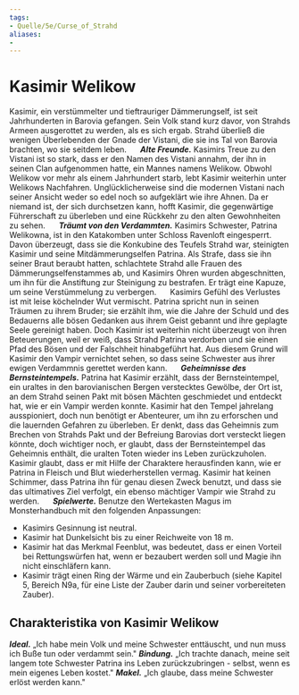 ```yaml
---
tags:
- Quelle/5e/Curse_of_Strahd
aliases:
- 
---
```

# Kasimir Welikow

Kasimir, ein verstümmelter und tieftrauriger Dämmerungself, ist seit Jahrhunderten in Barovia gefangen. Sein Volk stand kurz davor, von Strahds Armeen ausgerottet zu werden, als es sich ergab. Strahd überließ die wenigen Überlebenden der Gnade der Vistani, die sie ins Tal von Barovia brachten, wo sie seitdem leben.
$\quad$ **_Alte Freunde._** Kasimirs Treue zu den Vistani ist so stark, dass er den Namen des Vistani annahm, der ihn in seinen Clan aufgenommen hatte, ein Mannes namens Welikow. Obwohl Welikow vor mehr als einem Jahrhundert starb, lebt Kasimir weiterhin unter Welikows Nachfahren. Unglücklicherweise sind die modernen Vistani nach seiner Ansicht weder so edel noch so aufgeklärt wie ihre Ahnen. Da er niemand ist, der sich durchsetzen kann, hofft Kasimir, die gegenwärtige Führerschaft zu überleben und eine Rückkehr zu den alten Gewohnheiten zu sehen.
$\quad$ **_Träumt von den Verdammten._** Kasimirs Schwester, Patrina Welikowna, ist in den Katakomben unter Schloss Ravenloft eingesperrt. Davon überzeugt, dass sie die Konkubine des Teufels Strahd war, steinigten Kasimir und seine Mitdämmerungselfen Patrina. Als Strafe, dass sie ihn seiner Braut beraubt hatten, schlachtete Strahd alle Frauen des Dämmerungselfenstammes ab, und Kasimirs Ohren wurden abgeschnitten, um ihn für die Anstiftung zur Steinigung zu bestrafen. Er trägt eine Kapuze, um seine Verstümmelung zu verbergen.
$\quad$ Kasimirs Gefühl des Verlustes ist mit leise köchelnder Wut vermischt. Patrina spricht nun in seinen Träumen zu ihrem Bruder; sie erzählt ihm, wie die Jahre der Schuld und des Bedauerns alle bösen Gedanken aus ihrem Geist gebannt und ihre geplagte Seele gereinigt haben. Doch Kasimir ist weiterhin nicht überzeugt von ihren Beteuerungen, weil er weiß, dass Strahd Patrina verdorben und sie einen Pfad des Bösen und der Falschheit hinabgeführt hat. Aus diesem Grund will Kasimir den Vampir vernichtet sehen, so dass seine Schwester aus ihrer ewigen Verdammnis gerettet werden kann.
$\quad$ **_Geheimnisse des Bernsteintempels._** Patrina hat Kasimir erzählt, dass der Bernsteintempel, ein uraltes in den barovianischen Bergen verstecktes Gewölbe, der Ort ist, an dem Strahd seinen Pakt mit bösen Mächten geschmiedet und entdeckt hat, wie er ein Vampir werden konnte. Kasimir hat den Tempel jahrelang ausspioniert, doch nun benötigt er Abenteurer, um ihn zu erforschen und die lauernden Gefahren zu überleben. Er denkt, dass das Geheimnis zum Brechen von Strahds Pakt und der Befreiung Barovias dort versteckt liegen könnte, doch wichtiger noch, er glaubt, dass der Bernsteintempel das Geheimnis enthält, die uralten Toten wieder ins Leben zurückzuholen.
$\quad$ Kasimir glaubt, dass er mit Hilfe der Charaktere herausfinden kann, wie er Patrina in Fleisch und Blut wiederherstellen vermag. Kasimir hat keinen Schimmer, dass Patrina ihn für genau diesen Zweck benutzt, und dass sie das ultimatives Ziel verfolgt, ein ebenso mächtiger Vampir wie Strahd zu werden.
$\quad$ **_Spielwerte._** Benutze den Wertekasten Magus im Monsterhandbuch mit den folgenden Anpassungen:

- Kasimirs Gesinnung ist neutral.
- Kasimir hat Dunkelsicht bis zu einer Reichweite von 18 m.
- Kasimir hat das Merkmal Feenblut, was bedeutet, dass er einen Vorteil bei Rettungswürfen hat, wenn er bezaubert werden soll und Magie ihn nicht einschläfern kann.
- Kasimir trägt einen Ring der Wärme und ein Zauberbuch (siehe Kapitel 5, Bereich N9a, für eine Liste der Zauber darin und seiner vorbereiteten Zauber).

## Charakteristika von Kasimir Welikow
**_Ideal._** „Ich habe mein Volk und meine Schwester enttäuscht, und nun muss ich Buße tun oder verdammt sein."
**_Bindung._** „Ich trachte danach, meine seit langem tote Schwester Patrina ins Leben zurückzubringen - selbst, wenn es mein eigenes Leben kostet."
**_Makel._** „Ich glaube, dass meine Schwester erlöst werden kann."